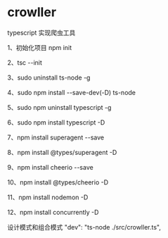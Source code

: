 # crowller
typescript 实现爬虫工具

1、初始化项目 npm init

2、tsc --init

3、sudo uninstall ts-node -g

4、sudo npm install --save-dev(-D) ts-node

5、sudo npm uninstall typescript -g

6、sudo npm install typescript -D

7、npm install superagent --save 

8、npm install @types/superagent -D

9、npm install cheerio --save

10、npm install @types/cheerio -D

11、npm install nodemon -D

12、npm install concurrently -D


设计模式和组合模式
"dev": "ts-node ./src/crowller.ts",
